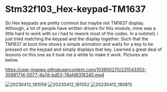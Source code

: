 # Stm32f103_Hex-keypad-TM1637
So Hex keypads are pretty common but maybe not TM1637 display. Although, a lot of people have written drivers for this module, mine was a little hard to work with so i had to rework most of the codes. In a nutshell, i just tried matching the keypad and the display together. Such that the TM1637 at boot time shows a simple animation and waits for a key to be pressed on the keypad and simply displays that key. Learned a great deal of lessons on this one as it took me a while to make it work. Pictures are below.




https://user-images.githubusercontent.com/103900270/231543353-30981714-0077-4a7d-bd53-78afd9316245.mp4

![20230412_181059](https://user-images.githubusercontent.com/103900270/231543396-83feb110-5925-4dea-b056-c396e1b76962.jpg)
![20230412_181052](https://user-images.githubusercontent.com/103900270/231543402-3f976c68-107c-4cc9-bf0c-9f11cd8f4e53.jpg)
![20230412_180815](https://user-images.githubusercontent.com/103900270/231543444-e287c4ac-a744-400a-8c03-de34d18d13aa.jpg)
